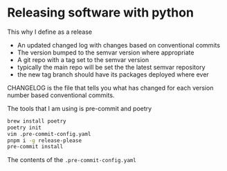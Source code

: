 # Releasing software with python

This why I define as a release

- An updated changed log with changes based on conventional commits
- The version bumped to the semvar version where appropriate
- A git repo with a tag set to the semvar version
- typically the main repo will be set the the latest semvar repository
- the new tag branch should have its packages deployed where ever

CHANGELOG is the file that tells you what has changed for each version number based conventional commits.

The tools that I am using is pre-commit and poetry

```bash
brew install poetry
poetry init
vim .pre-commit-config.yaml
pnpm i -g release-please
pre-commit install
```

The contents of the `.pre-commit-config.yaml`
